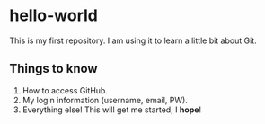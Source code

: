 # hello-world
This is my first repository. I am using it to learn a little bit about Git.
## Things to know
1. How to access GitHub.
2. My login information (username, email, PW).
6. Everything else!
This will get me started, I **hope**!
